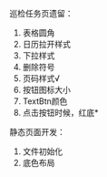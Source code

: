 巡检任务页遗留：
1. 表格圆角
2. 日历拉开样式
3. 下拉样式
4. 删除符号
5. 页码样式√
6. 按钮图标大小
7. TextBtn颜色
8. 点击按钮时候，红底*

静态页面开发：
1. 文件初始化
2. 底色布局